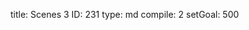 title:          Scenes 3
ID:             231
type:           md
compile:        2
setGoal:        500


